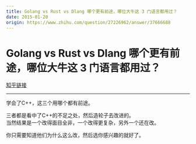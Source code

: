 ```yaml
---
title: Golang vs Rust vs Dlang 哪个更有前途，哪位大牛这 3 门语言都用过？
date: 2015-01-20
origin: https://www.zhihu.com/question/27226962/answer/37666688
---
```

# Golang vs Rust vs Dlang 哪个更有前途，哪位大牛这 3 门语言都用过？

[知乎链接](https://www.zhihu.com/question/27226962/answer/37666688)

---------

<span class="RichText ztext CopyrightRichText-richText" itemprop="text"><p>学会了C++，这三个用哪个都有前途。</p><p>三者都是看中了C++的不足之处，然后造轮子去改进的。<br>当然结果是一个改得面目全非，一个改得更复杂，另外一个还在改。</p>你只需要知道他们为什么这么改，然后选你感兴趣的就好了。</span>